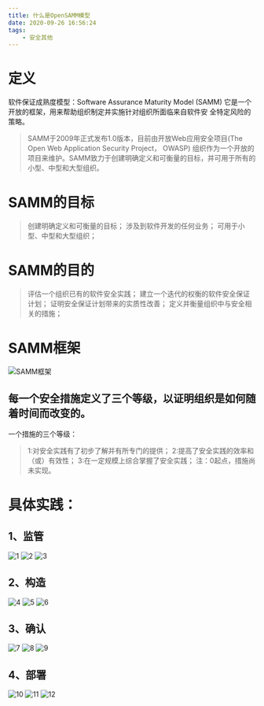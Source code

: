 ```yaml
---
title: 什么是OpenSAMM模型
date: 2020-09-26 16:56:24
tags:
    - 安全其他
---
```


# 定义
软件保证成熟度模型：Software Assurance Maturity Model (SAMM)
它是一个开放的框架，用来帮助组织制定并实施针对组织所面临来自软件安
全特定风险的策略。
>SAMM于2009年正式发布1.0版本，目前由开放Web应用安全项目(The Open Web Application Security Project， OWASP) 组织作为一个开放的项目来维护。SAMM致力于创建明确定义和可衡量的目标，并可用于所有的小型、中型和大型组织。

<!--more-->

# SAMM的目标
>创建明确定义和可衡量的目标；
涉及到软件开发的任何业务；
可用于小型、中型和大型组织；


# SAMM的目的
>评估一个组织已有的软件安全实践；
建立一个迭代的权衡的软件安全保证计划；
证明安全保证计划带来的实质性改善；
定义并衡量组织中与安全相关的措施；


# SAMM框架
![SAMM框架](SAMM框架.png)


## 每一个安全措施定义了三个等级，以证明组织是如何随着时间而改变的。
一个措施的三个等级：
> 1:对安全实践有了初步了解并有所专门的提供；
2:提高了安全实践的效率和（或）有效性；
3:在一定规模上综合掌握了安全实践；
注：0起点，措施尚未实现。

# 具体实践：
## 1、监管
![1](策略与指标.png)
![2](政策与遵守.png)
![3](教育与指导.png)


## 2、构造
![4](威胁评估.png)
![5](安全需求.png)
![6](安全架构.png)


## 3、确认
![7](设计审核.png)
![8](代码审核.png)
![9](安全测试.png)


## 4、部署
![10](漏洞管理.png)
![11](环境强化.png)
![12](操作实现.png)
